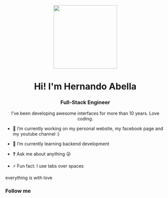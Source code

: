 <div align="center" style="border-radius:100%"><img src="https://github.com/hernandoabella/hernando-abella-template/blob/main/images/profile.jpg" width="200" height="200" /></div>

<div align="center"><h1>Hi! I'm Hernando Abella</h1></div> 

<div align="center"><h3>Full-Stack Engineer</h3></div>

<p align="center">I've been developing awesome interfaces for more than 10 years. Love coding.<p>

- 🔭 I’m currently working on my personal website, my facebook page and my youtube channel :)  
  
- 🌱 I’m currently learning backend development  

- ❓ Ask me about anything 😜  

- ⚡ Fun fact: I use tabs over spaces  

everything is with love

### Follow me 

